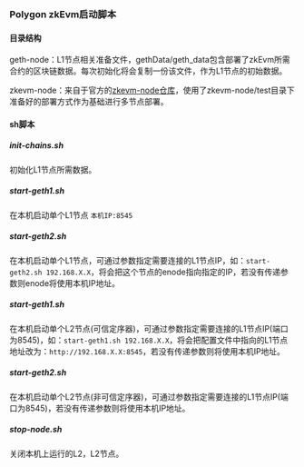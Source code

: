 ### Polygon zkEvm启动脚本

#### 目录结构

geth-node：L1节点相关准备文件，gethData/geth_data包含部署了zkEvm所需合约的区块链数据。每次初始化将会复制一份该文件，作为L1节点的初始数据。

zkevm-node：来自于官方的[zkevm-node仓库](https://github.com/0xPolygonHermez/zkevm-node)，使用了zkevm-node/test目录下准备好的部署方式作为基础进行多节点部署。

#### sh脚本

##### init-chains.sh

初始化L1节点所需数据。

##### start-geth1.sh

在本机启动单个L1节点  `本机IP:8545`

##### start-geth2.sh

在本机启动单个L1节点，可通过参数指定需要连接的L1节点IP，如：`start-geth2.sh 192.168.X.X`，将会把这个节点的enode指向指定的IP，若没有传递参数则enode将使用本机IP地址。

##### start-geth1.sh

在本机启动单个L2节点(可信定序器)，可通过参数指定需要连接的L1节点IP(端口为8545)，如：`start-geth1.sh 192.168.X.X`，将会把配置文件中指向的L1节点地址改为：`http://192.168.X.X:8545`，若没有传递参数则将使用本机IP地址。

##### start-geth2.sh

在本机启动单个L2节点(非可信定序器)，可通过参数指定需要连接的L1节点IP(端口为8545)，若没有传递参数则将使用本机IP地址。

##### stop-node.sh

关闭本机上运行的L2，L2节点。